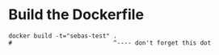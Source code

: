 
# Build the Dockerfile
```
docker build -t="sebas-test" .
#                            ^---- don't forget this dot
```
